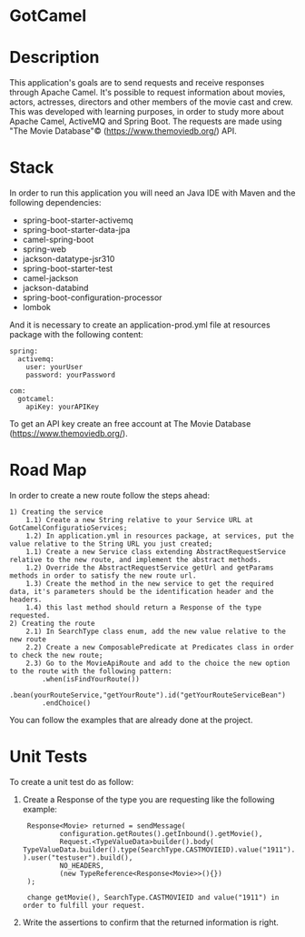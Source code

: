 # GotCamel


# Description

This application's goals are to send requests and receive responses through Apache Camel. It's possible to request information about movies, actors, actresses, directors and other members of the movie cast and crew. This was developed with learning purposes, in order to study more about Apache Camel, ActiveMQ and Spring Boot.
The requests are made using "The Movie Database"© (https://www.themoviedb.org/) API.

# Stack

In order to run this application you will need an Java IDE with Maven and the following dependencies:

*    spring-boot-starter-activemq
*    spring-boot-starter-data-jpa
*    camel-spring-boot
*    spring-web
*    jackson-datatype-jsr310
*    spring-boot-starter-test
*    camel-jackson
*    jackson-databind
*    spring-boot-configuration-processor
*    lombok

And it is necessary to create an application-prod.yml file at resources package with the following content:

    spring:
      activemq:
        user: yourUser
        password: yourPassword
    
    com:
      gotcamel:
        apiKey: yourAPIKey
    	
To get an API key create an free account at The Movie Database (https://www.themoviedb.org/).


# Road Map
In order to create a new route follow the steps ahead:

    1) Creating the service
	    1.1) Create a new String relative to your Service URL at GotCamelConfiguratioServices;
    	1.2) In application.yml in resources package, at services, put the value relative to the String URL you just created;
    	1.1) Create a new Service class extending AbstractRequestService relative to the new route, and implement the abstract methods.
    	1.2) Override the AbstractRequestService getUrl and getParams methods in order to satisfy the new route url.
    	1.3) Create the method in the new service to get the required data, it's parameters should be the identification header and the headers.
    	1.4) this last method should return a Response of the type requested.
    2) Creating the route 
    	2.1) In SearchType class enum, add the new value relative to the new route
    	2.2) Create a new ComposablePredicate at Predicates class in order to check the new route;
    	2.3) Go to the MovieApiRoute and add to the choice the new option to the route with the following pattern:
    		.when(isFindYourRoute())
    			.bean(yourRouteService,"getYourRoute").id("getYourRouteServiceBean")
    		.endChoice()
    		
You can follow the examples that are already done at the project.

# Unit Tests

To create a unit test do as follow:
1) Create a Response of the type you are requesting like the following example:

        Response<Movie> returned = sendMessage(
                configuration.getRoutes().getInbound().getMovie(),
                Request.<TypeValueData>builder().body( TypeValueData.builder().type(SearchType.CASTMOVIEID).value("1911").build() ).user("testuser").build(),
                NO_HEADERS,
                (new TypeReference<Response<Movie>>(){})
        );
		
		change getMovie(), SearchType.CASTMOVIEID and value("1911") in order to fulfill your request.
		
2) Write the assertions to confirm that the returned information is right.


